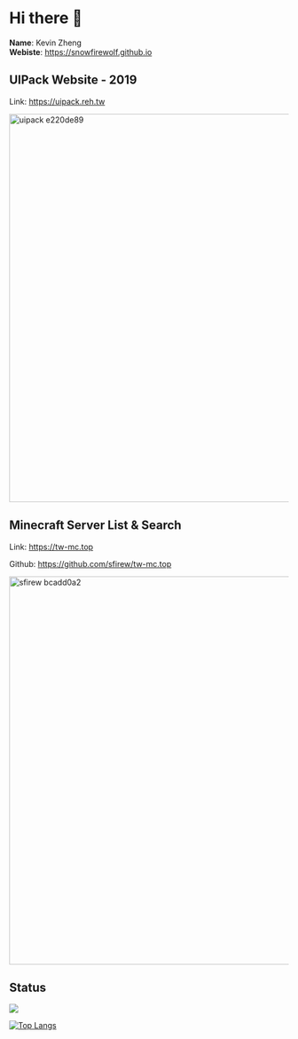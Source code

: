 # Hi there 👋

**Name**: Kevin Zheng <br>
**Webiste**: https://snowfirewolf.github.io




## UIPack Website - 2019
Link: https://uipack.reh.tw

<img src="https://user-images.githubusercontent.com/14024836/124941181-331b8300-e03d-11eb-9912-c446d8338e33.png" alt="uipack e220de89" width="700px">


## Minecraft Server List & Search
Link: https://tw-mc.top

Github: https://github.com/sfirew/tw-mc.top

<img src="https://user-images.githubusercontent.com/14024836/124942347-20ee1480-e03e-11eb-9fb0-ef951e08faa8.png" alt="sfirew bcadd0a2" width="700px">






## Status

<img src="https://github-readme-stats.vercel.app/api?username=snowfirewolf&show_icons=true&bg_color=30,e96443,904e95&title_color=fff&text_color=fff&icon_color=fff" />

[![Top Langs](https://github-readme-stats.vercel.app/api/top-langs/?username=snowfirewolf&layout=compact)](https://github.com/snowfirewolf/github-readme-stats)
